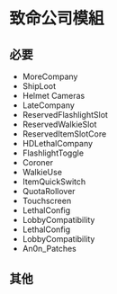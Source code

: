 # 致命公司模組
## 必要
  - MoreCompany
  - ShipLoot
  - Helmet Cameras
  - LateCompany
  - ReservedFlashlightSlot
  - ReservedWalkieSlot
  - ReservedItemSlotCore
  - HDLethalCompany
  - FlashlightToggle
  - Coroner
  - WalkieUse
  - ItemQuickSwitch
  - QuotaRollover
  - Touchscreen
  - LethalConfig
  - LobbyCompatibility
  - LethalConfig
  - LobbyCompatibility
  - An0n_Patches

## 其他
